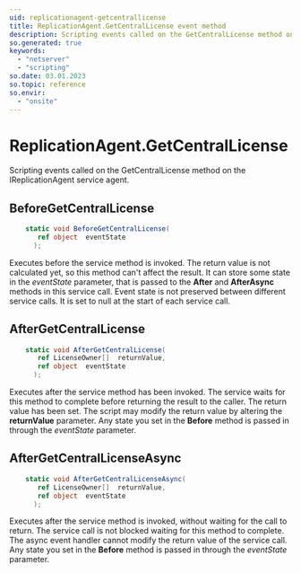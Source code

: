 ```yaml
---
uid: replicationagent-getcentrallicense
title: ReplicationAgent.GetCentralLicense event method
description: Scripting events called on the GetCentralLicense method on the ReplicationAgent service agent.
so.generated: true
keywords:
  - "netserver"
  - "scripting"
so.date: 03.01.2023
so.topic: reference
so.envir:
  - "onsite"
---
```

# ReplicationAgent.GetCentralLicense

Scripting events called on the <see cref='M:SuperOffice.CRM.Services.IReplicationAgent.GetCentralLicense'>GetCentralLicense</see> method on the <see cref='IReplicationAgent'>IReplicationAgent</see>  service agent.

## BeforeGetCentralLicense
```cs
    static void BeforeGetCentralLicense(
       ref object  eventState
      );
```
Executes before the service method is invoked.
The return value is not calculated yet, so this method can't affect the result.
It can store some state in the *eventState* parameter, that is passed to the **After** and **AfterAsync** methods in this service call.
Event state is not preserved between different service calls. It is set to null at the start of each service call.
## AfterGetCentralLicense
```cs
    static void AfterGetCentralLicense(
       ref LicenseOwner[]  returnValue,
       ref object  eventState
      );
```
Executes after the service method has been invoked. The service waits for this method to complete before returning the result to the caller.
The return value has been set. The script may modify the return value by altering the **returnValue** parameter.
Any state you set in the **Before** method is passed in through the *eventState* parameter.
## AfterGetCentralLicenseAsync
```cs
    static void AfterGetCentralLicenseAsync(
       ref LicenseOwner[]  returnValue,
       ref object  eventState
      );
```
Executes after the service method is invoked, without waiting for the call to return.
The service call is not blocked waiting for this method to complete.
The async event handler cannot modify the return value of the service call.
Any state you set in the **Before** method is passed in through the *eventState* parameter.

